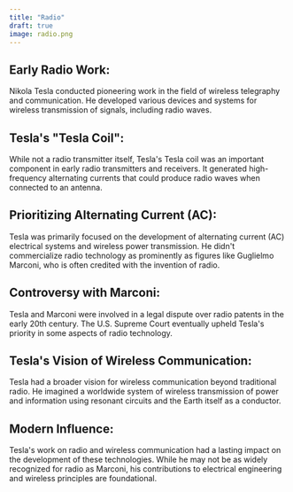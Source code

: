 ```yaml
---
title: "Radio"
draft: true
image: radio.png
---
```


## Early Radio Work:
Nikola Tesla conducted pioneering work in the field of wireless telegraphy and communication. He developed various devices and systems for wireless transmission of signals, including radio waves.

## Tesla's "Tesla Coil":
While not a radio transmitter itself, Tesla's Tesla coil was an important component in early radio transmitters and receivers. It generated high-frequency alternating currents that could produce radio waves when connected to an antenna.

## Prioritizing Alternating Current (AC):
Tesla was primarily focused on the development of alternating current (AC) electrical systems and wireless power transmission. He didn't commercialize radio technology as prominently as figures like Guglielmo Marconi, who is often credited with the invention of radio.

## Controversy with Marconi:
Tesla and Marconi were involved in a legal dispute over radio patents in the early 20th century. The U.S. Supreme Court eventually upheld Tesla's priority in some aspects of radio technology.

## Tesla's Vision of Wireless Communication:
Tesla had a broader vision for wireless communication beyond traditional radio. He imagined a worldwide system of wireless transmission of power and information using resonant circuits and the Earth itself as a conductor.

## Modern Influence: 
Tesla's work on radio and wireless communication had a lasting impact on the development of these technologies. While he may not be as widely recognized for radio as Marconi, his contributions to electrical engineering and wireless principles are foundational.


